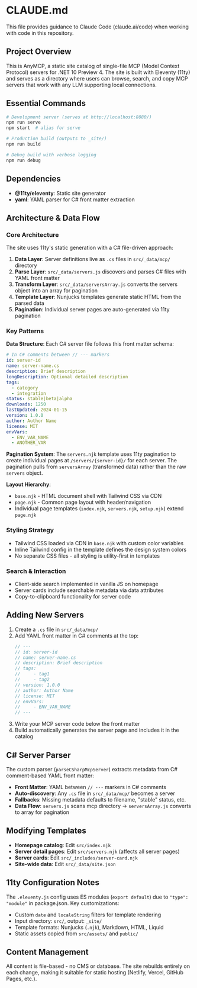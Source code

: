# CLAUDE.md

This file provides guidance to Claude Code (claude.ai/code) when working with code in this repository.

## Project Overview

This is AnyMCP, a static site catalog of single-file MCP (Model Context Protocol) servers for .NET 10 Preview 4. The site is built with Eleventy (11ty) and serves as a directory where users can browse, search, and copy MCP servers that work with any LLM supporting local connections.

## Essential Commands

```bash
# Development server (serves at http://localhost:8080/)
npm run serve
npm start  # alias for serve

# Production build (outputs to _site/)
npm run build

# Debug build with verbose logging
npm run debug
```

## Dependencies

- **@11ty/eleventy**: Static site generator
- **yaml**: YAML parser for C# front matter extraction

## Architecture & Data Flow

### Core Architecture
The site uses 11ty's static generation with a C# file-driven approach:

1. **Data Layer**: Server definitions live as `.cs` files in `src/_data/mcp/` directory
2. **Parse Layer**: `src/_data/servers.js` discovers and parses C# files with YAML front matter
3. **Transform Layer**: `src/_data/serversArray.js` converts the servers object into an array for pagination
4. **Template Layer**: Nunjucks templates generate static HTML from the parsed data
5. **Pagination**: Individual server pages are auto-generated via 11ty pagination

### Key Patterns

**Data Structure**: Each C# server file follows this front matter schema:
```yaml
# In C# comments between // --- markers
id: server-id
name: server-name.cs
description: Brief description
longDescription: Optional detailed description
tags:
  - category
  - integration
status: stable|beta|alpha
downloads: 1250
lastUpdated: 2024-01-15
version: 1.0.0
author: Author Name
license: MIT
envVars:
  - ENV_VAR_NAME
  - ANOTHER_VAR
```

**Pagination System**: The `servers.njk` template uses 11ty pagination to create individual pages at `/servers/{server-id}/` for each server. The pagination pulls from `serversArray` (transformed data) rather than the raw `servers` object.

**Layout Hierarchy**:
- `base.njk` - HTML document shell with Tailwind CSS via CDN
- `page.njk` - Common page layout with header/navigation 
- Individual page templates (`index.njk`, `servers.njk`, `setup.njk`) extend `page.njk`

### Styling Strategy
- Tailwind CSS loaded via CDN in `base.njk` with custom color variables
- Inline Tailwind config in the template defines the design system colors
- No separate CSS files - all styling is utility-first in templates

### Search & Interaction
- Client-side search implemented in vanilla JS on homepage
- Server cards include searchable metadata via data attributes
- Copy-to-clipboard functionality for server code

## Adding New Servers

1. Create a `.cs` file in `src/_data/mcp/`
2. Add YAML front matter in C# comments at the top:
   ```csharp
   // ---
   // id: server-id
   // name: server-name.cs
   // description: Brief description
   // tags:
   //     - tag1
   //     - tag2
   // version: 1.0.0
   // author: Author Name
   // license: MIT
   // envVars:
   //     - ENV_VAR_NAME
   // ---
   ```
3. Write your MCP server code below the front matter
4. Build automatically generates the server page and includes it in the catalog

## C# Server Parser

The custom parser (`parseCSharpMcpServer`) extracts metadata from C# comment-based YAML front matter:

- **Front Matter**: YAML between `// ---` markers in C# comments
- **Auto-discovery**: Any `.cs` file in `src/_data/mcp/` becomes a server
- **Fallbacks**: Missing metadata defaults to filename, "stable" status, etc.
- **Data Flow**: `servers.js` scans mcp directory → `serversArray.js` converts to array for pagination

## Modifying Templates

- **Homepage catalog**: Edit `src/index.njk`
- **Server detail pages**: Edit `src/servers.njk` (affects all server pages)
- **Server cards**: Edit `src/_includes/server-card.njk`
- **Site-wide data**: Edit `src/_data/site.json`

## 11ty Configuration Notes

The `.eleventy.js` config uses ES modules (`export default`) due to `"type": "module"` in package.json. Key customizations:

- Custom `date` and `localeString` filters for template rendering
- Input directory: `src/`, output: `_site/`
- Template formats: Nunjucks (`.njk`), Markdown, HTML, Liquid
- Static assets copied from `src/assets/` and `public/`

## Content Management

All content is file-based - no CMS or database. The site rebuilds entirely on each change, making it suitable for static hosting (Netlify, Vercel, GitHub Pages, etc.).